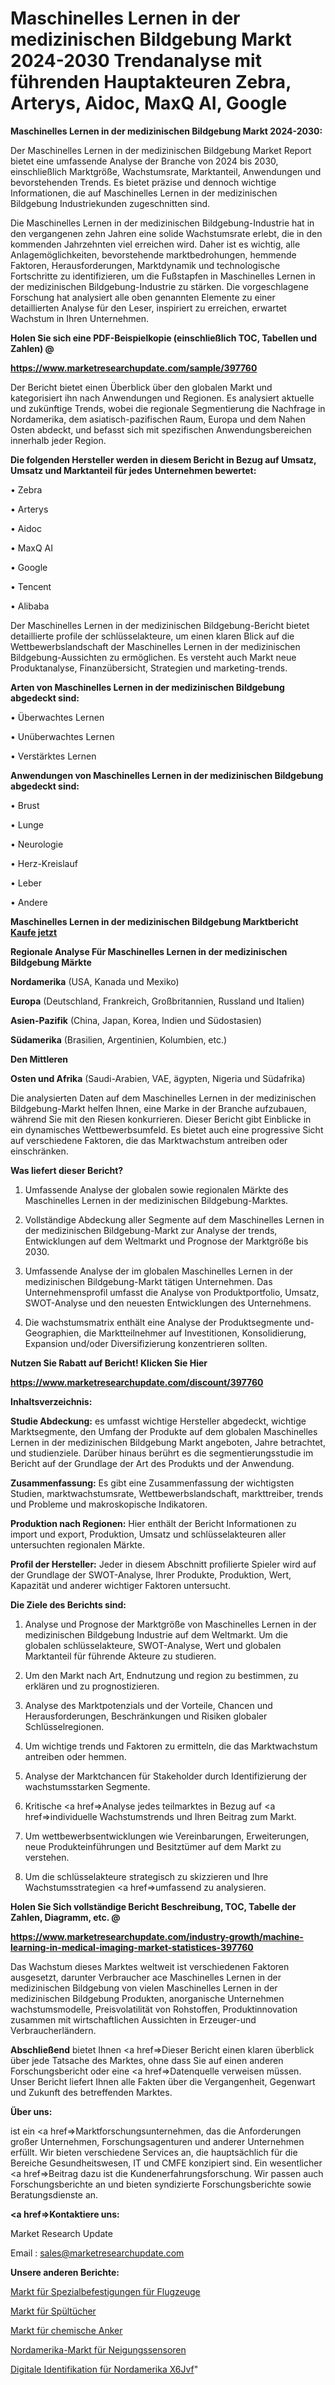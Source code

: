# Maschinelles Lernen in der medizinischen Bildgebung Markt 2024-2030 Trendanalyse mit führenden Hauptakteuren Zebra, Arterys, Aidoc, MaxQ AI, Google

<strong>Maschinelles Lernen in der medizinischen Bildgebung Markt 2024-2030:</strong>

Der Maschinelles Lernen in der medizinischen Bildgebung Market Report bietet eine umfassende Analyse der Branche von 2024 bis 2030, einschließlich Marktgröße, Wachstumsrate, Marktanteil, Anwendungen und bevorstehenden Trends. Es bietet präzise und dennoch wichtige Informationen, die auf Maschinelles Lernen in der medizinischen Bildgebung Industriekunden zugeschnitten sind.

Die Maschinelles Lernen in der medizinischen Bildgebung-Industrie hat in den vergangenen zehn Jahren eine solide Wachstumsrate erlebt, die in den kommenden Jahrzehnten viel erreichen wird. Daher ist es wichtig, alle Anlagemöglichkeiten, bevorstehende marktbedrohungen, hemmende Faktoren, Herausforderungen, Marktdynamik und technologische Fortschritte zu identifizieren, um die Fußstapfen in Maschinelles Lernen in der medizinischen Bildgebung-Industrie zu stärken. Die vorgeschlagene Forschung hat analysiert alle oben genannten Elemente zu einer detaillierten Analyse für den Leser, inspiriert zu erreichen, erwartet Wachstum in Ihren Unternehmen.



<strong>Holen Sie sich eine PDF-Beispielkopie (einschließlich TOC, Tabellen und Zahlen) @
</strong>

<strong><a href=https://www.marketresearchupdate.com/sample/397760>

<strong>https://www.marketresearchupdate.com/sample/397760</u></font></a></strong></strong>

Der Bericht bietet einen Überblick über den globalen Markt und kategorisiert ihn nach Anwendungen und Regionen. Es analysiert aktuelle und zukünftige Trends, wobei die regionale Segmentierung die Nachfrage in Nordamerika, dem asiatisch-pazifischen Raum, Europa und dem Nahen Osten abdeckt, und befasst sich mit spezifischen Anwendungsbereichen innerhalb jeder Region.



<strong>Die folgenden Hersteller werden in diesem Bericht in Bezug auf Umsatz, Umsatz und Marktanteil für jedes Unternehmen bewertet:</strong>

• Zebra

• Arterys

• Aidoc

• MaxQ AI

• Google

• Tencent

• Alibaba

Der Maschinelles Lernen in der medizinischen Bildgebung-Bericht bietet detaillierte profile der schlüsselakteure, um einen klaren Blick auf die Wettbewerbslandschaft der Maschinelles Lernen in der medizinischen Bildgebung-Aussichten zu ermöglichen. Es versteht auch Markt neue Produktanalyse, Finanzübersicht, Strategien und marketing-trends.



<strong>Arten von Maschinelles Lernen in der medizinischen Bildgebung abgedeckt sind:</strong>

• Überwachtes Lernen

• Unüberwachtes Lernen

• Verstärktes Lernen



<strong>Anwendungen von Maschinelles Lernen in der medizinischen Bildgebung abgedeckt sind:</strong>

• Brust

• Lunge

• Neurologie

• Herz-Kreislauf

• Leber

• Andere



<strong>Maschinelles Lernen in der medizinischen Bildgebung Marktbericht <a href=https://www.marketresearchupdate.com/buynow/397760>Kaufe jetzt</a></strong>



<strong>Regionale Analyse Für Maschinelles Lernen in der medizinischen Bildgebung Märkte</strong>



<strong>Nordamerika</strong> (USA, Kanada und Mexiko)



<strong>Europa</strong> (Deutschland, Frankreich, Großbritannien, Russland und Italien)



<strong>Asien-Pazifik</strong> (China, Japan, Korea, Indien und Südostasien)



<strong>Südamerika</strong> (Brasilien, Argentinien, Kolumbien, etc.)



<strong>Den Mittleren</strong> 

<strong>Osten und Afrika</strong> (Saudi-Arabien, VAE, ägypten, Nigeria und Südafrika)

Die analysierten Daten auf dem Maschinelles Lernen in der medizinischen Bildgebung-Markt helfen Ihnen, eine Marke in der Branche aufzubauen, während Sie mit den Riesen konkurrieren. Dieser Bericht gibt Einblicke in ein dynamisches Wettbewerbsumfeld. Es bietet auch eine progressive Sicht auf verschiedene Faktoren, die das Marktwachstum antreiben oder einschränken.



<strong>Was liefert dieser Bericht?</strong>

1. Umfassende Analyse der globalen sowie regionalen Märkte des Maschinelles Lernen in der medizinischen Bildgebung-Marktes.

2. Vollständige Abdeckung aller Segmente auf dem Maschinelles Lernen in der medizinischen Bildgebung-Markt zur Analyse der trends, Entwicklungen auf dem Weltmarkt und Prognose der Marktgröße bis 2030.

3. Umfassende Analyse der im globalen Maschinelles Lernen in der medizinischen Bildgebung-Markt tätigen Unternehmen. Das Unternehmensprofil umfasst die Analyse von Produktportfolio, Umsatz, SWOT-Analyse und den neuesten Entwicklungen des Unternehmens.

4. Die wachstumsmatrix enthält eine Analyse der Produktsegmente und-Geographien, die Marktteilnehmer auf Investitionen, Konsolidierung, Expansion und/oder Diversifizierung konzentrieren sollten.



<strong>Nutzen Sie Rabatt auf Bericht! Klicken Sie Hier
</strong>

<strong><a href=https://www.marketresearchupdate.com/discount/397760>https://www.marketresearchupdate.com/discount/397760</b></u></font></strong></a>



<strong>Inhaltsverzeichnis:</strong>



<strong>Studie Abdeckung:</strong> es umfasst wichtige Hersteller abgedeckt, wichtige Marktsegmente, den Umfang der Produkte auf dem globalen Maschinelles Lernen in der medizinischen Bildgebung Markt angeboten, Jahre betrachtet, und studienziele. Darüber hinaus berührt es die segmentierungsstudie im Bericht auf der Grundlage der Art des Produkts und der Anwendung.



<strong>Zusammenfassung:</strong> Es gibt eine Zusammenfassung der wichtigsten Studien, marktwachstumsrate, Wettbewerbslandschaft, markttreiber, trends und Probleme und makroskopische Indikatoren.



<strong>Produktion nach Regionen:</strong> Hier enthält der Bericht Informationen zu import und export, Produktion, Umsatz und schlüsselakteuren aller untersuchten regionalen Märkte.



<strong>Profil der Hersteller:</strong> Jeder in diesem Abschnitt profilierte Spieler wird auf der Grundlage der SWOT-Analyse, Ihrer Produkte, Produktion, Wert, Kapazität und anderer wichtiger Faktoren untersucht.



<strong>Die Ziele des Berichts sind:</strong>

1) Analyse und Prognose der Marktgröße von Maschinelles Lernen in der medizinischen Bildgebung Industrie auf dem Weltmarkt.
Um die globalen schlüsselakteure, SWOT-Analyse, Wert und globalen Marktanteil für führende Akteure zu studieren.

2) Um den Markt nach Art, Endnutzung und region zu bestimmen, zu erklären und zu prognostizieren.

3) Analyse des Marktpotenzials und der Vorteile, Chancen und Herausforderungen, Beschränkungen und Risiken globaler Schlüsselregionen.

4) Um wichtige trends und Faktoren zu ermitteln, die das Marktwachstum antreiben oder hemmen.

5) Analyse der Marktchancen für Stakeholder durch Identifizierung der wachstumsstarken Segmente.

6) Kritische <a href=>Analyse</a> jedes teilmarktes in Bezug auf <a href=>individuelle</a> Wachstumstrends und Ihren Beitrag zum Markt.

7) Um wettbewerbsentwicklungen wie Vereinbarungen, Erweiterungen, neue Produkteinführungen und Besitztümer auf dem Markt zu verstehen.

8) Um die schlüsselakteure strategisch zu skizzieren und Ihre Wachstumsstrategien <a href=>umfassend</a> zu analysieren.



<strong>Holen Sie Sich vollständige Bericht Beschreibung, TOC, Tabelle der Zahlen, Diagramm, etc. @ </strong>

<strong><a href=https://www.marketresearchupdate.com/industry-growth/machine-learning-in-medical-imaging-market-statistices-397760>https://www.marketresearchupdate.com/industry-growth/machine-learning-in-medical-imaging-market-statistices-397760</a></font></strong>

Das Wachstum dieses Marktes weltweit ist verschiedenen Faktoren ausgesetzt, darunter Verbraucher ace Maschinelles Lernen in der medizinischen Bildgebung von vielen Maschinelles Lernen in der medizinischen Bildgebung Produkten, anorganische Unternehmen wachstumsmodelle, Preisvolatilität von Rohstoffen, Produktinnovation zusammen mit wirtschaftlichen Aussichten in Erzeuger-und Verbraucherländern.



<strong>Abschließend</strong> bietet Ihnen <a href=>Dieser</a> Bericht einen klaren überblick über jede Tatsache des Marktes, ohne dass Sie auf einen anderen Forschungsbericht oder eine <a href=>Datenquelle</a> verweisen müssen. Unser Bericht liefert Ihnen alle Fakten über die Vergangenheit, Gegenwart und Zukunft des betreffenden Marktes.



<strong>Über uns:</strong>

 ist ein <a href=>Marktfors</a>chungsunternehmen, das die Anforderungen großer Unternehmen, Forschungsagenturen und anderer Unternehmen erfüllt. Wir bieten verschiedene Services an, die hauptsächlich für die Bereiche Gesundheitswesen, IT und CMFE konzipiert sind. Ein wesentlicher <a href=>Beitrag</a> dazu ist die Kundenerfahrungsforschung. Wir passen auch Forschungsberichte an und bieten syndizierte Forschungsberichte sowie Beratungsdienste an.



<strong><a href=>Kontaktiere uns:</a></strong>

Market Research Update

Email : sales@marketresearchupdate.com



<strong>Unsere anderen Berichte:</strong>

<a href=https://www.linkedin.com/pulse/aircraft-specialty-fasteners-market-opportunities>Markt für Spezialbefestigungen für Flugzeuge</a>

<a href=https://www.linkedin.com/pulse/flushable-wipes-market-sizing-up-anticipating>Markt für Spültücher</a>

<a href=https://www.linkedin.com/pulse/chemical-anchors-market-2023-remarking-enormous>Markt für chemische Anker</a>

<a href=https://www.linkedin.com/pulse/north-america-tilt-sensors-market-2023-2030-new>Nordamerika-Markt für Neigungssensoren</a>

<a href=https://www.linkedin.com/pulse/north-america-digital-identification-x6jvf/>Digitale Identifikation für Nordamerika X6Jvf</a>"
